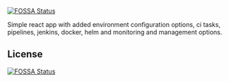 [![FOSSA Status](https://app.fossa.com/api/projects/git%2Bgithub.com%2FVictorPronchev%2FReact.svg?type=shield)](https://app.fossa.com/projects/git%2Bgithub.com%2FVictorPronchev%2FReact?ref=badge_shield)

Simple react app with added environment configuration options, ci tasks, pipelines, jenkins, docker, helm and monitoring and management options.


## License
[![FOSSA Status](https://app.fossa.com/api/projects/git%2Bgithub.com%2FVictorPronchev%2FReact.svg?type=large)](https://app.fossa.com/projects/git%2Bgithub.com%2FVictorPronchev%2FReact?ref=badge_large)